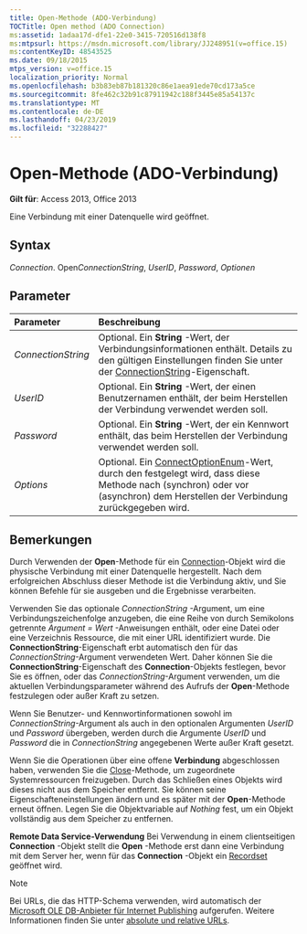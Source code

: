 ```yaml
---
title: Open-Methode (ADO-Verbindung)
TOCTitle: Open method (ADO Connection)
ms:assetid: 1adaa17d-dfe1-22e0-3415-720516d138f8
ms:mtpsurl: https://msdn.microsoft.com/library/JJ248951(v=office.15)
ms:contentKeyID: 48543525
ms.date: 09/18/2015
mtps_version: v=office.15
localization_priority: Normal
ms.openlocfilehash: b3b83eb87b181320c86e1aea91ede70cd173a5ce
ms.sourcegitcommit: 8fe462c32b91c87911942c188f3445e85a54137c
ms.translationtype: MT
ms.contentlocale: de-DE
ms.lasthandoff: 04/23/2019
ms.locfileid: "32288427"
---
```

# <a name="open-method-ado-connection"></a>Open-Methode (ADO-Verbindung)

**Gilt für**: Access 2013, Office 2013
 
Eine Verbindung mit einer Datenquelle wird geöffnet.

## <a name="syntax"></a>Syntax

*Connection*. Open*ConnectionString*, *UserID*, *Password*, *Optionen*

## <a name="parameters"></a>Parameter

|Parameter|Beschreibung|
|:--------|:----------|
|*ConnectionString* |Optional. Ein **String** -Wert, der Verbindungsinformationen enthält. Details zu den gültigen Einstellungen finden Sie unter der [ConnectionString](connectionstring-property-ado.md)-Eigenschaft.|
|*UserID* |Optional. Ein **String** -Wert, der einen Benutzernamen enthält, der beim Herstellen der Verbindung verwendet werden soll.|
|*Password* |Optional. Ein **String** -Wert, der ein Kennwort enthält, das beim Herstellen der Verbindung verwendet werden soll.|
|*Options* |Optional. Ein [ConnectOptionEnum](connectoptionenum.md)-Wert, durch den festgelegt wird, dass diese Methode nach (synchron) oder vor (asynchron) dem Herstellen der Verbindung zurückgegeben wird.|

## <a name="remarks"></a>Bemerkungen

Durch Verwenden der **Open**-Methode für ein [Connection](connection-object-ado.md)-Objekt wird die physische Verbindung mit einer Datenquelle hergestellt. Nach dem erfolgreichen Abschluss dieser Methode ist die Verbindung aktiv, und Sie können Befehle für sie ausgeben und die Ergebnisse verarbeiten.

Verwenden Sie das optionale *ConnectionString* -Argument, um eine Verbindungszeichenfolge anzugeben, die eine Reihe von durch Semikolons getrennte *Argument* *= Wert* -Anweisungen enthält, oder eine Datei oder eine Verzeichnis Ressource, die mit einer URL identifiziert wurde. Die **ConnectionString**-Eigenschaft erbt automatisch den für das *ConnectionString*-Argument verwendeten Wert. Daher können Sie die **ConnectionString**-Eigenschaft des **Connection**-Objekts festlegen, bevor Sie es öffnen, oder das *ConnectionString*-Argument verwenden, um die aktuellen Verbindungsparameter während des Aufrufs der **Open**-Methode festzulegen oder außer Kraft zu setzen.

Wenn Sie Benutzer- und Kennwortinformationen sowohl im *ConnectionString*-Argument als auch in den optionalen Argumenten *UserID* und *Password* übergeben, werden durch die Argumente *UserID* und *Password* die in *ConnectionString* angegebenen Werte außer Kraft gesetzt.

Wenn Sie die Operationen über eine offene **Verbindung** abgeschlossen haben, verwenden Sie die [Close](close-method-ado.md)-Methode, um zugeordnete Systemressourcen freizugeben. Durch das Schließen eines Objekts wird dieses nicht aus dem Speicher entfernt. Sie können seine Eigenschafteneinstellungen ändern und es später mit der **Open**-Methode erneut öffnen. Legen Sie die Objektvariable auf *Nothing* fest, um ein Objekt vollständig aus dem Speicher zu entfernen.

**Remote Data Service-Verwendung** Bei Verwendung in einem clientseitigen **Connection** -Objekt stellt die **Open** -Methode erst dann eine Verbindung mit dem Server her, wenn für das **Connection** -Objekt ein [Recordset](recordset-object-ado.md) geöffnet wird.

> [!NOTE]
> Bei URLs, die das HTTP-Schema verwenden, wird automatisch der [Microsoft OLE DB-Anbieter für Internet Publishing](microsoft-ole-db-provider-for-internet-publishing.md) aufgerufen. Weitere Informationen finden Sie unter [absolute und relative URLs](absolute-and-relative-urls.md).


